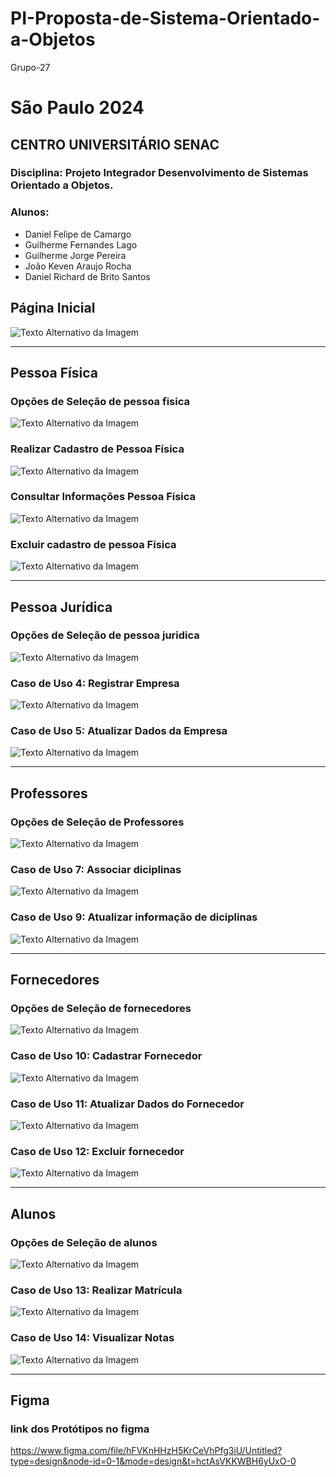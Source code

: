 # PI-Proposta-de-Sistema-Orientado-a-Objetos
Grupo-27
# São Paulo 2024

## CENTRO UNIVERSITÁRIO SENAC

### Disciplina: Projeto Integrador  Desenvolvimento de Sistemas Orientado a Objetos.

### Alunos:
- Daniel Felipe de Camargo
- Guilherme Fernandes Lago
- Guilherme Jorge Pereira
- João Keven Araujo Rocha
- Daniel Richard de Brito Santos

## Página Inicial
![Texto Alternativo da Imagem](https://cdn.discordapp.com/attachments/1082970210140696676/1216790142342271168/image.png?ex=6601ab20&is=65ef3620&hm=dd36c7574296ff94c90d3abf0f28229c6e06a8e66b527dbd2e191c46831ce621&)

---

## Pessoa Física
### Opções de Seleção de pessoa fisica
![Texto Alternativo da Imagem](https://cdn.discordapp.com/attachments/1082970210140696676/1216790358042738760/image.png?ex=6601ab54&is=65ef3654&hm=3a7f43e67ee6b69bce8584de6c023bd55830c1fd473ca7f880229885f4bd75e8&)

### Realizar Cadastro de Pessoa Física
![Texto Alternativo da Imagem](https://cdn.discordapp.com/attachments/1082970210140696676/1216790674029019186/image.png?ex=6601ab9f&is=65ef369f&hm=988eeee7c9841e35d05e34468f230c4afb12fc6baba822800d7e2c903e5b5da4&)

### Consultar Informações Pessoa Física
![Texto Alternativo da Imagem](https://cdn.discordapp.com/attachments/1082970210140696676/1216790931584450670/image.png?ex=6601abdc&is=65ef36dc&hm=3d32d08f6615318df1b908efd28b537b06f9a3fc9c53c57c6c2880e2e70817ba&)

### Excluir cadastro de pessoa Física
![Texto Alternativo da Imagem](https://cdn.discordapp.com/attachments/1082970210140696676/1216796495030784161/image.png?ex=6601b10b&is=65ef3c0b&hm=1799379647cd68dcdd09505e0594f874d309ac2696dd7d777d743d12bcc37e0a&)

---

## Pessoa Jurídica
### Opções de Seleção de pessoa juridica
![Texto Alternativo da Imagem](https://cdn.discordapp.com/attachments/1082970210140696676/1216801841988501648/image.png?ex=6601b606&is=65ef4106&hm=9032b4eb2bb5dec059d606ea4f2616506c35b6ddcc8168eb1ce027e2474c37b9&)

### Caso de Uso 4: Registrar Empresa
![Texto Alternativo da Imagem](https://cdn.discordapp.com/attachments/1082970210140696676/1216792064075763822/image.png?ex=6601acea&is=65ef37ea&hm=02ec199f3779b5dbeaa02a4477699a49228c680f073e70f9c81d74eb773df127&)

### Caso de Uso 5: Atualizar Dados da Empresa
![Texto Alternativo da Imagem](https://cdn.discordapp.com/attachments/1082970210140696676/1216801646474952904/image.png?ex=6601b5d7&is=65ef40d7&hm=3109fd97cc49a114f0d7e0b928ab1280916a739b8eeb577e80082750b3e2cb58&)

---

## Professores
### Opções de Seleção de Professores
![Texto Alternativo da Imagem](https://cdn.discordapp.com/attachments/1082970210140696676/1216802113179488357/image.png?ex=6601b646&is=65ef4146&hm=7372722eceb0c70c0d48d2890534bd38a1425f1fc504583928e6bc6909e41c58&)

### Caso de Uso 7: Associar diciplinas
![Texto Alternativo da Imagem](https://cdn.discordapp.com/attachments/1082970210140696676/1216794282711580722/image.png?ex=6601aefb&is=65ef39fb&hm=b9a72b5e1250140e6cb10f96a42bfe3b0ed0267432bacc14b52cf229addb031d&)

### Caso de Uso 9: Atualizar informação de diciplinas
![Texto Alternativo da Imagem](https://cdn.discordapp.com/attachments/1082970210140696676/1216794741040091176/image.png?ex=6601af69&is=65ef3a69&hm=39415a6ef2192dcae4aa069e0c7230abc80bb682c6e5670e29154b377f9856b1&)

---

## Fornecedores
### Opções de Seleção de fornecedores
![Texto Alternativo da Imagem](https://cdn.discordapp.com/attachments/1082970210140696676/1216802932566134835/image.png?ex=6601b70a&is=65ef420a&hm=4b4e0ae9a6b8061389ac9a4f7891ebdfad85b528acbc5ed62e830648a883c53c&)

### Caso de Uso 10: Cadastrar Fornecedor
![Texto Alternativo da Imagem](https://cdn.discordapp.com/attachments/1082970210140696676/1216898524923301968/image.png?ex=66021011&is=65ef9b11&hm=ad070b94aa467975f69091204b280417b883a4e496bd694b871a89d322610e04&)

### Caso de Uso 11: Atualizar Dados do Fornecedor
![Texto Alternativo da Imagem](https://cdn.discordapp.com/attachments/1082970210140696676/1216805122965901352/image.png?ex=6601b914&is=65ef4414&hm=94bb7b2bb655d283f47039230c76a108c2c62dfc98bfa90412cad49ac8bb772f&)

### Caso de Uso 12: Excluir fornecedor
![Texto Alternativo da Imagem](https://cdn.discordapp.com/attachments/1082970210140696676/1216793330193662082/image.png?ex=6601ae18&is=65ef3918&hm=aa6519bdf271680759b74aeb4a2aa549d68a07c014df31d70627cb0b84ca183b&)

---

## Alunos
### Opções de Seleção de alunos
![Texto Alternativo da Imagem](https://cdn.discordapp.com/attachments/1082970210140696676/1216808875303370863/image.png?ex=6601bc93&is=65ef4793&hm=ec2042234ee4274bb7db41cf74d9c18792341741de3065009c6c97746951852f&)

### Caso de Uso 13: Realizar Matrícula
![Texto Alternativo da Imagem](https://cdn.discordapp.com/attachments/1082970210140696676/1216792701995847700/image.png?ex=6601ad83&is=65ef3883&hm=43e529372550e3da867e0d61388efe4c974b1b2efb236e3b4e1fa288388d80cd&)

### Caso de Uso 14: Visualizar Notas
![Texto Alternativo da Imagem](https://cdn.discordapp.com/attachments/1082970210140696676/1216808367603847239/image.png?ex=6601bc1a&is=65ef471a&hm=f6919fb91a76b84b0779cb591169904765c67ad541c80fe65caa60f23c8e869c&)


---

## Figma
### link dos Protótipos no figma
https://www.figma.com/file/hFVKnHHzH5KrCeVhPfg3iU/Untitled?type=design&node-id=0-1&mode=design&t=hctAsVKKWBH6yUxO-0
